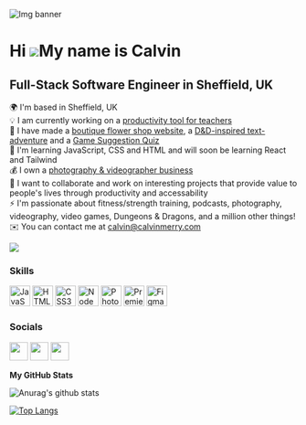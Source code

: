 ![Img banner](https://i.imgur.com/v0JUYEx.png)

Hi ![](https://user-images.githubusercontent.com/18350557/176309783-0785949b-9127-417c-8b55-ab5a4333674e.gif)My name is Calvin
==============================================================================================================================


Full-Stack Software Engineer in Sheffield, UK
---------------------------------------------

🌍 I'm based in Sheffield, UK </br>
💡 I am currently working on a [productivity tool for teachers](https://github.com/CodeByCalvin/Jigsaw-Puzzle-Tracker)</br>
🚀 I have made a [boutique flower shop website](http://github.com/CodeByCalvin/The-Flower-Collective-Website), a [D&D-inspired text-adventure](https://github.com/CodeByCalvin/DnD-Text-Adventure) and a [Game Suggestion Quiz](https://github.com/CodeByCalvin/Quiz-App)</br>
🧠   I'm learning JavaScript, CSS and HTML and will soon be learning React and Tailwind</br>
💰   I own a [photography & videographer business](https://www.instagram.com/calvinmerryproductions/)</br>
🤝   I want to collaborate and work on interesting projects that provide value to people's lives through productivity and accessability</br>
⚡   I'm passionate about fitness/strength training, podcasts, photography, videography, video games, Dungeons & Dragons, and a million other things!</br>
✉️   You can contact me at [calvin@calvinmerry.com](mailto:calvin@calvinmerry.com)</br>
<!-- 🚀   I'm currently working on [a boutique flower shop website](http://github.com/CodeByCalvin/The-Flower-Collective-Website)</br> -->

<a href="https://www.twitter.com/CodebyCalvin" target="_blank" rel="noreferrer"><img
src="https://img.shields.io/twitter/follow/CodebyCalvin?logo=twitter&style=for-the-badge&color=3382ed&labelColor=1c1917"
/></a>

### Skills

<p align="left">
<a href="https://developer.mozilla.org/en-US/docs/Web/JavaScript" target="_blank" rel="noreferrer"><img src="https://raw.githubusercontent.com/danielcranney/readme-generator/main/public/icons/skills/javascript-colored.svg" width="36" height="36" alt="JavaScript" /></a>
<a href="https://developer.mozilla.org/en-US/docs/Glossary/HTML5" target="_blank" rel="noreferrer"><img src="https://raw.githubusercontent.com/danielcranney/readme-generator/main/public/icons/skills/html5-colored.svg" width="36" height="36" alt="HTML5" /></a>
<a href="https://www.w3.org/TR/CSS/#css" target="_blank" rel="noreferrer"><img src="https://raw.githubusercontent.com/danielcranney/readme-generator/main/public/icons/skills/css3-colored.svg" width="36" height="36" alt="CSS3" /></a>
<a href="https://nodejs.org/en/" target="_blank" rel="noreferrer"><img src="https://raw.githubusercontent.com/danielcranney/readme-generator/main/public/icons/skills/nodejs-colored.svg" width="36" height="36" alt="NodeJS" /></a>
<a href="https://www.adobe.com/uk/products/photoshop.html" target="_blank" rel="noreferrer"><img src="https://raw.githubusercontent.com/danielcranney/readme-generator/main/public/icons/skills/photoshop-colored.svg" width="36" height="36" alt="Photoshop" /></a>
<a href="https://www.adobe.com/uk/products/premiere.html" target="_blank" rel="noreferrer"><img src="https://raw.githubusercontent.com/danielcranney/readme-generator/main/public/icons/skills/premierepro-colored.svg" width="36" height="36" alt="Premiere Pro" /></a>
<a href="https://www.figma.com/" target="_blank" rel="noreferrer"><img src="https://raw.githubusercontent.com/danielcranney/readme-generator/main/public/icons/skills/figma-colored.svg" width="36" height="36" alt="Figma" /></a>
</p>

### Socials

<p align="left"> <a href="https://www.dev.to/odebycalvin" target="_blank" rel="noreferrer"><img src="https://raw.githubusercontent.com/danielcranney/readme-generator/main/public/icons/socials/devdotto.svg" width="32" height="32" /></a> <a href="https://www.github.com/CodeByCalvin" target="_blank" rel="noreferrer"><img src="https://raw.githubusercontent.com/danielcranney/readme-generator/main/public/icons/socials/github.svg" width="32" height="32" /></a> <a href="https://www.twitter.com/CodebyCalvin" target="_blank" rel="noreferrer"><img src="https://raw.githubusercontent.com/danielcranney/readme-generator/main/public/icons/socials/twitter.svg" width="32" height="32" /></a></p>

<b>My GitHub Stats</b>

![Anurag's github stats](https://github-readme-stats.vercel.app/api?username=CodeByCalvin)

[![Top Langs](https://github-readme-stats.vercel.app/api/top-langs/?username=anuraghazra&layout=compact)](https://github.com/anuraghazra/github-readme-stats)


